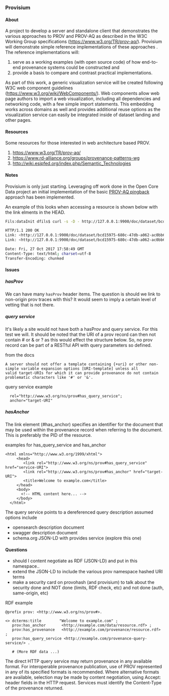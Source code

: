 ### Provisium

#### About

A project to develop a server and standalone client that
demonstrates the various approaches to PROV and PROV-AQ as described in the W3C
Working Group specifications (https://www.w3.org/TR/prov-aq/). 
Provisium will demonstrate simple reference
implementations of these approaches . The reference
implementations will:

1) serve as a working examples (with open source code) of
how end-to-end provenance systems could be constructed and 
2) provide a basis
to compare and contrast practical implementations.  

As part of this work, a generic visualization service will be created following
W3C web component guidelines (https://www.w3.org/wiki/WebComponents/). Web
components allow web page authors to import a web visualization, including all
dependencies and networking code, with a few simple import statements.  This
embedding works across domains as well and provides additional reuse options as
the visualization service can easily be integrated inside of dataset landing
and other pages.


#### Resources
Some resources for those interested in web architecture based PROV.

1) https://www.w3.org/TR/prov-aq/
2) https://www.rd-alliance.org/groups/provenance-patterns-wg 
3) http://wiki.esipfed.org/index.php/Semantic_Technologies 


#### Notes
Provisium is only just starting.  Leveraging off work done in the Open Core Data project an initial implementation of the 
basic [PROV-AQ pingback](https://www.w3.org/TR/2013/NOTE-prov-aq-20130430/#provenance-pingback) approach has been implemented.  

An example of this looks when accessing a resource is shown below with the link elments in the HEAD.

```bash
Fils:dataInit dfils$ curl -s -D - http://127.0.0.1:9900/doc/dataset/bcd15975-680c-47db-a062-ac0bb6e66816 -o /dev/null

HTTP/1.1 200 OK
Link: <http://127.0.0.1:9900/doc/dataset/bcd15975-680c-47db-a062-ac0bb6e66816/provenance>; rel="http://www.w3.org/ns/prov#has_provenance"
Link: <http://127.0.0.1:9900/doc/dataset/bcd15975-680c-47db-a062-ac0bb6e66816/pingback>; rel="http://www.w3.org/ns/prov#pingbck"

Date: Fri, 27 Oct 2017 17:58:49 GMT
Content-Type: text/html; charset=utf-8
Transfer-Encoding: chunked
```

#### Issues

##### hasProv 
We can have many ``` hasProv ``` header items.  The question is should we link to non-origin prov traces with this?  It would 
seem to imply a certain level of vetting that is not there.

##### query service
It's likely a site would not have both a hasProv and query service.  For this test we will.  It should be noted that the URI of
a prov record can then not contain # or & or ? as this would effect the structure below.  So, no prov record can be part of a 
RESTful API with query parameters so defined.  

from the docs
```
A server should not offer a template containing {+uri} or other non-simple variable expansion options [URI-template] unless all 
valid target-URIs for which it can provide provenance do not contain problematic characters like '#' or '&'.
```

query service example
```- Link: <service-URI>;
  rel="http://www.w3.org/ns/prov#has_query_service";
  anchor="target-URI"
```


##### hasAnchor
The  link element (#has_anchor) specifies an identifier for the document that may be used within the provenance record when referring to the document.
This is preferably the PID of the resource.

examples for has_query_service and has_anchor
```
<html xmlns="http://www.w3.org/1999/xhtml">
     <head>
        <link rel="http://www.w3.org/ns/prov#has_query_service" href="service-URI">
        <link rel="http://www.w3.org/ns/prov#has_anchor" href="target-URI">
        <title>Welcome to example.com</title>
     </head>
     <body>
       <!-- HTML content here... -->
     </body>
  </html>
```

The query service points to a dereferenced query description assumed options include
*  opensearch description document
*  swagger description document
*  schema.org JSON-LD with provides service  (explore this one)


#### Questions

* should I content negotiate as RDF (JSON-LD) and put in this namespace..
* extend the JSON-LD to include the various prov namespace hashed URI terms
* make a security card on provohash (and provisium) to talk about the security done and NOT done
 (limits, RDF check, etc) and not done (auth, same-origin, etc)


RDF example
```
@prefix prov: <http://www.w3.org/ns/prov#>.

<> dcterms:title        "Welcome to example.com" ;
   prov:has_anchor       <http://example.com/data/resource.rdf> ;
   prov:has_provenance   <http://example.com/provenance/resource.rdf> ;
   prov:has_query_service <http://example.com/provenance-query-service/> .

   # (More RDF data ...)
```


The direct HTTP query service may return provenance in any available format. For interoperable provenance publication, 
use of PROV represented in any of its specified formats is recommended. Where alternative formats are available, selection 
may be made by content negotiation, using Accept: header fields in the HTTP request. Services must identify the Content-Type of the provenance returned.



